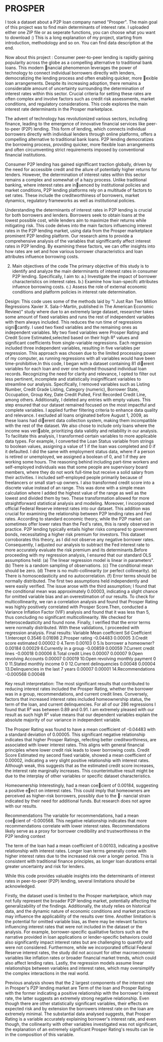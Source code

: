 # PROSPER
I took a dataset  about a P2P loan company named "Prosper". The main goal of this project was to find main determinants of interest rate.
I uploaded either one ZIP file or as seperate functions, you can choose what you want to download :)
This is a long explanation of my project, starting from introduction, methodology and so on.
You can find data description at the end.

Now about this project :
Consumer peer-to-peer lending is rapidly gaining popularity across the globe as a compelling alternative to traditional bank loans. This modern nancial phenomenon leverages the power of technology to connect individual borrowers directly with lenders, democratizing the lending process and often enabling quicker, more exible loan arrangements. Despite its increasing adoption, there remains a considerable amount of uncertainty surrounding the determination of interest rates within this sector. Crucial criteria for setting these rates are often complex and involve factors such as credit risk assessments, market conditions, and regulatory considerations. This code explores the main interest rate determinants in the Prosper marketplace.

The advent of technology has revolutionized various sectors, including finance, leading to the emergence of innovative financial services like peer-to-peer (P2P) lending. This form of lending, which connects individual borrowers directly with individual lenders through online platforms, offers a compelling alternative to traditional bank loans. P2P lending democratizes the borrowing process, providing quicker, more flexible loan arrangements and often circumventing strict requirements imposed by conventional financial institutions. 

Consumer P2P lending has gained signifficant traction globally, driven by the need for accessible credit and the allure of potentially higher returns for lenders. However, the determination of interest rates within this sector remains a complex and somewhat of a hazy process. Unlike traditional banking, where interest rates are inuenced by institutional policies and market conditions, P2P lending platforms rely on a multitude of factors to set rates. These include the creditworthiness of borrowers, market dynamics, regulatory frameworks as well as institutional policies.

Understanding the determinants of interest rates in P2P lending is crucial for both borrowers and lenders. Borrowers seek to obtain loans at the lowest possible cost, while lenders aim to maximize their returns while mitigating risk. This code delves into the main factors influencing interest rates in the P2P lending market, using data from the Prosper marketplace prominent P2P lending platform. Our research aims to provide a comprehensive analysis of the variables that signifficantly affect interest rates in P2P lending. By examining these factors, we can offer insights into how rates are set and how various borrower characteristics and loan attributes influence borrowing costs. 


2. Main objectives of the code
The primary objective of this study is to identify and analyze the main determinants of interest rates in consumer P2P lending. Specifically, I aim to:
a.) Investigate the impact of borrower characteristics on interest rates.
b.) Examine how loan-specifc attributes infuence borrowing costs.
c.) Assess the role of external economic conditions and platform policies in interest rate determination.


Design:
This code uses some of the methods laid by  "I Just Ran Two Million Regressions Xavier X. Sala-I-Martin, published in The American Economic Review)"  study where due to an extremely large dataset, researcher takes some amount of fixed variables and runs the rest of independent variables with them always included. This reduces the run time of regressions signicantly. I used two fixed variables and the remaining ones as independent variables. My two fixed variables were Prosper Rating and Credit Score Estimated,selected based on their high R² values and significant coefficients from single-variable regressions. Each regression included three independent variables, resulting in five variables per regression. This approach was chosen due to the limited processing power of my computer, as running regressions with all variables would have been time-prohibitive.In this code, I began with a dataset containing 81 dierent variables for each loan and over one hundred thousand individual loan records. Recognizing the need for clarity and relevance, I opted to filter out less pertinent, incomplete and statistically insignifficant variables to streamline our analysis. Specifically, I removed variables such as Listing Number, Credit Grade Listing, Category (numeric), Borrower State, Occupation, Group Key, Date Credit Pulled, First Recorded Credit Line, among others. Additionally, I deleted any entries with empty values. This step ensured that our dataset remained focused on the most impactful and complete variables. I applied further filtering criteria to enhance data quality and relevance. I excluded all loans originated before August 1, 2009, as these loans had dierent data collection system, making them incompatible with the rest of the dataset. We also chose to include only loans where the income was veriable, prioritizing data validity and reliability in our analysis. To facilitate this analysis, I transformed certain variables to more applicable data types. For example, I converted the Loan Status variable from strings to boolean values, assigning a value of 1 if the loan was completed and 0 if it defaulted. I did the same with employment status data, where if a person is retired or unemployed, we assigned a boolean of 0, and 1 if they are working some hours. The reasoning behind including part-time workers and self-employed individuals was that some people are supervisory board members, where they do not work full-time but receive a solid salary from their activities. I included self-employed people primarily because of freelancers or small start-up owners. I also transformed credit score into a discrete value instead of an range. This was done with a simple mean calculation where I added the highest value of the range as well as the lowest and divided them by two. These transformation allowed for more straightforward statistical analysis and modeling. Moreover, I incorporated official Federal Reserve interest rates into our dataset. This addition was crucial for examining the relationship between P2P lending rates and Fed rates. According to standard economic theory, while the P2P market can sometimes offer lower rates than the Fed's rates, this is rarely observed in practice. P2P lending typically entails higher risks compared to government bonds, necessitating a higher risk premium for investors. This dataset corroborates this theory, as I did not observe any negative borrower rates. Consequently, I adjusted our analysis to subtract the Fed interest rate to more accurately evaluate the risk premium and its determinants.Before proceeding with my regression analysis, I ensured that our standard OLS assumptions held: 
(a) The linear regression model is linear in parameters". 
(b) There is a random sampling of observations. 
(c) The conditional mean should be zero. 
(d) There is no multi-collinearity (or perfect collinearity). 
(e) There is homoscedasticity and no autocorrelation. 
(f) Error terms should be normally distributed.
The first two assumptions held independently and were easily verified. The issue arose with the third assumption; I found that the conditional mean was approximately 0.00003, indicating a slight chance for omitted variable bias and an overestimation of our results. To check for multicollinearity, we ran a correlation analysis and found that Prosper Rating was highly positively correlated with Prosper Score.Then, conducted a Variance Inflation Factor (VIF) analysis and found that it was less than 5, thus concluding no significant multicollinearity. We checked for heteroscedasticity and found none. Finally, I verified that the error terms were normally distributed. With these validations, I proceeded with regression analysis. Final results:
Variable Mean coeffcient Sd Coeffcient
1.Intercept 0.3546 0.01698
2.Prosper rating -0.04483 0.00005
3.Credit score estimated 0.00002 0
4.Term 0.00103 0
5.Is borrower a homeowner? 0.00184 0.00029
6.Currently in a group -0.00859 0.00059
7.Current credit lines -0.00018 0.00006
8.Total credit Lines 0.00007 0.00007
9.Open revolving Accounts 0.00007 0.00019
10.Open revolving monthly payment 0 0
11.Stated monthly income 0 0
12.Current delinquencies 0.00048 0.00004
13.Delinquencies in the last 7 years 0.00007 0.00001
14.Recommendations -0.000568 0.00048

Key result interpretation:
The most significant results that contributed to reducing interest rates included the Prosper Rating, whether the borrower was in a group, recommendations, and current credit lines. Conversely, factors that increased interest rates included homeownership status, the term of the loan, and current delinquencies. For all of our 286 regressions I found that R² was between 0.89 and 0.91. I am extremely pleased with our result as such high R² value means that our dependent variables explain the absolute majority of our variance in independent variable.

The Prosper Rating was found to have a mean coefficient of -0.04483 with a standard deviation of 0.00005. This significant negative relationship indicates that higher Prosper Ratings, refecting better creditworthiness, are associated with lower interest rates. This aligns with general financial principles where lower credit risk leads to lower borrowing costs. 
Credit Score Estimated my second fixed variable, showed a mean coefficient of 0.00002, indicating a very slight positive relationship with interest rates. Although weak, this suggests that as the estimated credit score increases, the interest rate marginally increases. This counterintuitive result might be due to the interplay of other variables or specific dataset characteristics.

Homeownership Interestingly, had a mean coecient of 0.00184, suggesting a positive eect on interest rates. This could imply that homeowners are perceived as higher-risk borrowers, possibly due to the - nancial strain indicated by their need for additional funds. But research does not agree with our results.

Recommendations The variable for recommendations, had a mean coecient of -0.000568. This negative relationship indicates that more recommendations correlate with lower interest rates. Recommendations likely serve as a proxy for borrower credibility and trustworthiness in the P2P lending context

The term of the loan had a mean coefficient of 0.00103, indicating a positive relationship with interest rates. Longer loan terms generally come with higher interest rates due to the increased risk over a longer period. This is consistent with traditional finance principles, as longer loan durations entail greater uncertainty and risk for lenders.


While this code provides valuable insights into the determinants of interest rates in peer-to-peer (P2P) lending, several limitations should be acknowledged. 

Firstly, the dataset used is limited to the Prosper marketplace, which may not fully represent the broader P2P lending market, potentially affecting the generalizability of the findings. Additionally, the study relies on historical data, and the dynamic nature of economic conditions and market practices may influence the applicability of the results over time. Another limitation is the potential for omitted variable bias, as there may be relevant factors influencing interest rates that were not included in the dataset or the analysis. For example, borrower-specific qualitative factors such as the narrative provided in loan applications or lender-specific behaviors could also significantly impact interest rates but are challenging to quantify and were not considered. Furthermore, while we incorporated official Federal Reserve interest rates, the study did not account for other macroeconomic variables like inflation rates or broader financial market trends, which could also affect lending rates. Lastly, the regression models assume linear relationships between variables and interest rates, which may oversimplify the complex interactions in the real world.

Previous analysis shows that the 2 largest components of the interest rate in Prosper's P2P lending market are Term of the loan and Prosper Rating with the former indicating a positive relationship with the borrower's interest rate, the latter suggests an extremely strong negative relationship. Even though there are other statistically significant variables, their effects on expected risk and by extension the borrowers interest rate on the loan are extremely minimal. The substantial data analysed suggests, that Prosper Rating is a variable accurately explaining borrower's interest rate, and even though, the collinearity with other variables investigated was not significant, the explanation of an extremely significant Prosper Rating's results can lie in the composition of this variable.
